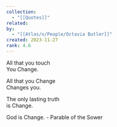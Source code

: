 ```yaml
---
collection:
  - "[[Quotes]]"
related: 
by:
  - "[[Atlas/x/People/Octavia Butler]]"
created: 2023-11-27
rank: 4.6
---
```

 
All that you touch  
You Change.  

All that you Change  
Changes you.  

The only lasting truth  
is Change.  

God is Change. - Parable of the Sower

